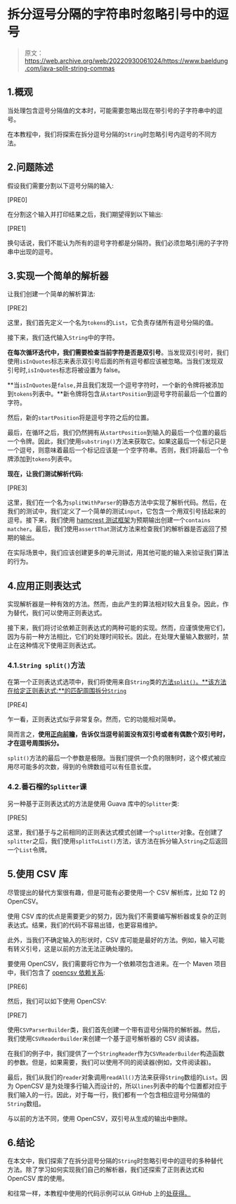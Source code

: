 # 拆分逗号分隔的字符串时忽略引号中的逗号

> 原文：<https://web.archive.org/web/20220930061024/https://www.baeldung.com/java-split-string-commas>

## 1.概观

当处理包含逗号分隔值的文本时，可能需要忽略出现在带引号的子字符串中的逗号。

在本教程中，我们将探索在拆分逗号分隔的`String`时忽略引号内逗号的不同方法。

## 2.问题陈述

假设我们需要分割以下逗号分隔的输入:

[PRE0]

在分割这个输入并打印结果之后，我们期望得到以下输出:

[PRE1]

换句话说，我们不能认为所有的逗号字符都是分隔符。我们必须忽略引用的子字符串中出现的逗号。

## 3.实现一个简单的解析器

让我们创建一个简单的解析算法:

[PRE2]

这里，我们首先定义一个名为`tokens`的`List`，它负责存储所有逗号分隔的值。

接下来，我们迭代输入`String`中的字符。

**在每次循环迭代中，我们需要检查当前字符是否是双引号**。当发现双引号时，我们使用`isInQuotes`标志来表示双引号后面的所有逗号都应该被忽略。当我们发现双引号时,`isInQuotes`标志将被设置为 false。

**当`isInQuotes`是`false,`并且我们发现一个逗号字符时，一个新的令牌将被添加到`tokens`列表中。**新令牌将包含从`startPosition`到逗号字符前最后一个位置的字符。

然后，新的`startPosition`将是逗号字符之后的位置。

最后，在循环之后，我们仍然拥有从`startPosition`到输入的最后一个位置的最后一个令牌。因此，我们使用`substring()`方法来获取它。如果这最后一个标记只是一个逗号，则意味着最后一个标记应该是一个空字符串。否则，我们将最后一个令牌添加到`tokens`列表中。

**现在，让我们测试解析代码:**

[PRE3]

这里，我们在一个名为`splitWithParser`的静态方法中实现了解析代码。然后，在我们的测试中，我们定义了一个简单的测试`input`，它包含一个用双引号括起来的逗号。接下来，我们使用 [hamcrest 测试框架](/web/20220525132445/https://www.baeldung.com/java-junit-hamcrest-guide)为预期输出创建一个`contains` `matcher`。最后，我们使用`assertThat`测试方法来检查我们的解析器是否返回了预期的输出。

在实际场景中，我们应该创建更多的单元测试，用其他可能的输入来验证我们算法的行为。

## 4.应用正则表达式

实现解析器是一种有效的方法。然而，由此产生的算法相对较大且复杂。因此，作为替代，我们可以使用正则表达式。

接下来，我们将讨论依赖正则表达式的两种可能的实现。然而，应谨慎使用它们，因为与前一种方法相比，它们的处理时间较长。因此，在处理大量输入数据时，禁止在这种情况下使用正则表达式。

### 4.1.`String split()`方法

在第一个正则表达式选项中，我们将使用来自`String`类的[方法`split()`。**该方法在给定正则表达式:**的匹配周围拆分`String`](/web/20220525132445/https://www.baeldung.com/java-split-string)

[PRE4]

乍一看，正则表达式似乎非常复杂。然而，它的功能相对简单。

简而言之，**使用[正向前瞻](/web/20220525132445/https://www.baeldung.com/java-regex-lookahead-lookbehind)，告诉仅当逗号前面没有双引号或者有偶数个双引号时，才在逗号周围拆分。**

`split()`方法的最后一个参数是极限。当我们提供一个负的限制时，这个模式被应用尽可能多的次数，得到的令牌数组可以有任意长度。

### 4.2.番石榴的`Splitter`课

另一种基于正则表达式的方法是使用 Guava 库中的`Splitter`类:

[PRE5]

这里，我们基于与之前相同的正则表达式模式创建一个`splitter`对象。在创建了`splitter`之后，我们使用`splitToList()`方法，该方法在拆分输入`String`之后返回一个`List`令牌。

## 5.使用 CSV 库

尽管提出的替代方案很有趣，但是可能有必要使用一个 CSV 解析库，比如 T2 的 OpenCSV。

使用 CSV 库的优点是需要更少的努力，因为我们不需要编写解析器或复杂的正则表达式。结果，我们的代码不容易出错，也更容易维护。

此外，当我们不确定输入的形状时，CSV 库可能是最好的方法。例如，输入可能有转义引号，这是以前的方法无法正确处理的。

要使用 OpenCSV，我们需要将它作为一个依赖项包含进来。在一个 Maven 项目中，我们包含了 [opencsv 依赖关系](https://web.archive.org/web/20220525132445/https://search.maven.org/artifact/com.opencsv/opencsv):

[PRE6]

然后，我们可以如下使用 OpenCSV:

[PRE7]

使用`CSVParserBuilder`类，我们首先创建一个带有逗号分隔符的解析器。然后，我们使用`CSVReaderBuilder`来创建一个基于逗号解析器的 CSV 阅读器。

在我们的例子中，我们提供了一个`StringReader`作为`CSVReaderBuilder`构造函数的参数。但是，如果需要，我们可以使用不同的阅读器(例如，文件阅读器)。

最后，我们从我们的`reader`对象调用`readAll()`方法来获得`String`数组的`List`。因为 OpenCSV 是为处理多行输入而设计的，所以`lines`列表中的每个位置都对应于我们输入的一行。因此，对于每一行，我们都有一个包含相应逗号分隔值的`String`数组。

与以前的方法不同，使用 OpenCSV，双引号从生成的输出中删除。

## 6.结论

在本文中，我们探索了在拆分逗号分隔的`String`时忽略引号中的逗号的多种替代方法。除了学习如何实现我们自己的解析器，我们还探索了正则表达式和 OpenCSV 库的使用。

和往常一样，本教程中使用的代码示例可以从 GitHub 上的[处获得。](https://web.archive.org/web/20220525132445/https://github.com/eugenp/tutorials/tree/master/core-java-modules/core-java-string-operations-4)